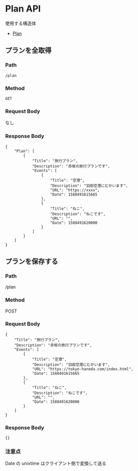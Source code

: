 # Plan API

使用する構造体

- [Plan](./struct/plan.md)

## プランを全取得

### Path

`/plan`

### Method

`GET`

### Request Body

なし

### Response Body

```
{
    "Plan": [
        {
            "Title": "旅行プラン",
            "Description": "赤坂の旅行プランです",
            "Events": [
                {
                    "Title": "空港",
                    "Description": "羽田空港にむかいます",
                    "URL": "https://xxxx",
                    "Date": 1588491615665
                },
                {
                    "Title": "ねこ",
                    "Description": "ねこです",
                    "URL": "",
                    "Date": 1588491620000
                }
            ]
        }
    ]
}
```

## プランを保存する

### Path

/plan

### Method

POST

### Request Body

```
{
    "Title": "旅行プラン",
    "Description": "赤坂の旅行プランです",
    "Events": [
        {
            "Title": "空港",
            "Description": "羽田空港にむかいます",
            "URL": "https://tokyo-haneda.com/index.html",
            "Date": 1588491615665
        },
        {
            "Title": "ねこ",
            "Description": "ねこです",
            "URL": "",
            "Date": 1588491620000
        }
    ]
}
```

### Response Body

```
{}
```

### 注意点

Date の unixtime はクライアント側で変換して送る
